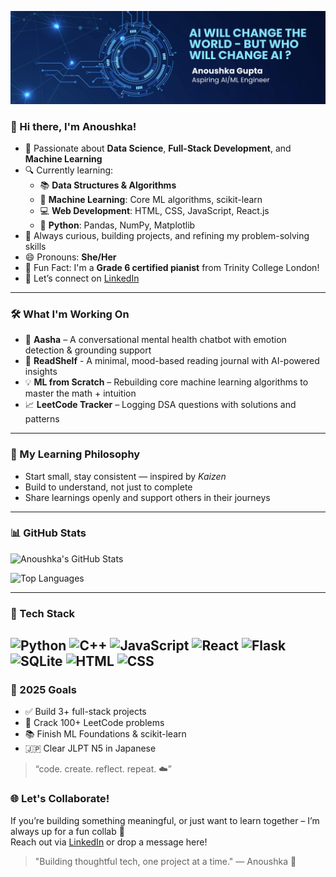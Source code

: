 ![Banner](./banner.png)

### 👋 Hi there, I'm Anoushka!

- 🎯 Passionate about **Data Science**, **Full-Stack Development**, and **Machine Learning**
- 🔍 Currently learning:
  - 📚 **Data Structures & Algorithms**
  - 🤖 **Machine Learning**: Core ML algorithms, scikit-learn
  -  💻 **Web Development**: HTML, CSS, JavaScript, React.js
  -  🐍 **Python**: Pandas, NumPy, Matplotlib
- 🌱 Always curious, building projects, and refining my problem-solving skills
- 😄 Pronouns: **She/Her**
- 🎹 Fun Fact: I'm a **Grade 6 certified pianist** from Trinity College London!
- 🤝 Let’s connect on [LinkedIn](https://www.linkedin.com/in/anoushka-gupta-331163319/)

---

### 🛠️ What I'm Working On

- 🤖 **Aasha** – A conversational mental health chatbot with emotion detection & grounding support
- 📖 **ReadShelf** - A minimal, mood-based reading journal with AI-powered insights
- 💡 **ML from Scratch** – Rebuilding core machine learning algorithms to master the math + intuition
- 📈 **LeetCode Tracker** – Logging DSA questions with solutions and patterns

---
### 🧠 My Learning Philosophy

- Start small, stay consistent — inspired by *Kaizen*
- Build to understand, not just to complete
- Share learnings openly and support others in their journeys
---
### 📊 GitHub Stats

![Anoushka's GitHub Stats](https://github-readme-stats.vercel.app/api?username=anoushka1405&show_icons=true&hide=issues)


![Top Languages](https://github-readme-stats.vercel.app/api/top-langs/?username=anoushka1405&layout=compact&theme=radical)

---

### 🧰 Tech Stack

![Python](https://img.shields.io/badge/Python-3776AB?style=flat&logo=python&logoColor=white)
![C++](https://img.shields.io/badge/C++-00599C?style=flat&logo=c%2B%2B&logoColor=white)
![JavaScript](https://img.shields.io/badge/JavaScript-F7DF1E?style=flat&logo=javascript&logoColor=black)
![React](https://img.shields.io/badge/React-20232A?style=flat&logo=react&logoColor=61DAFB)
![Flask](https://img.shields.io/badge/Flask-000000?style=flat&logo=flask&logoColor=white)
![SQLite](https://img.shields.io/badge/SQLite-003B57?style=flat&logo=sqlite&logoColor=white)
![HTML](https://img.shields.io/badge/HTML5-E34F26?style=flat&logo=html5&logoColor=white)
![CSS](https://img.shields.io/badge/CSS3-1572B6?style=flat&logo=css3&logoColor=white)
---

### 🎯 2025 Goals

- ✅ Build 3+ full-stack projects
- 🔄 Crack 100+ LeetCode problems 
- 📚 Finish ML Foundations & scikit-learn
- 🇯🇵 Clear JLPT N5 in Japanese
  
> “code. create. reflect. repeat. ☁️”


### 🌐 Let's Collaborate!

If you’re building something meaningful, or just want to learn together – I’m always up for a fun collab 🤝  
Reach out via [LinkedIn](https://www.linkedin.com/in/anoushka-gupta-331163319/) or drop a message here!
> "Building thoughtful tech, one project at a time." — Anoushka 💫



<!---
anoushka1405/anoushka1405 is a ✨ special ✨ repository because its `README.md` (this file) appears on your GitHub profile.
You can click the Preview link to take a look at your changes.
--->
